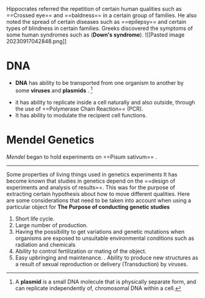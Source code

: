 
Hippocrates  referred the repetition of certain human qualities such as ==Crossed eye== and ==baldness== in a certain group of families. He also noted the spread of certain diseases such as ==epilepsy== and certain types of blindness in certain families. Greeks discovered the symptoms of some human syndromes such as (**Down's syndrome**). 
![[Pasted image 20230917042848.png]]

# DNA 

- **DNA** has ability to be transported from one organism to another by some **viruses** and **plasmids** . [^1]

[^1]:  A **plasmid** is a small DNA molecule that is physically separate form, and can replicate independently of, chromosomal DNA within a cell.

- it has ability to replicate inside a cell naturally and also outside, through the use of ==Polymerase Chain Reaction== (PCR).
- It has ability to modulate the recipient cell functions.

# Mendel  Genetics  
 *Mendel* began to hold experiments on ==Pisum sativum== .
********
Some properties of living things used in genetics experiments It has become known that studies in genetics depend on the ==design of experiments and analysis of results==. This was for the purpose of extracting certain hypothesis about how to move different qualities. Here are some considerations that need to be taken into account when using a particular object for
**The Purpose of conducting genetic studies**

1. Short life cycle.
2. Large number of production.
3. Having the possibility to get variations and genetic mutations when organisms are exposed to unsuitable environmental conditions such as radiation and chemicals
4. Ability to control fertilization or mating of the object.
5. Easy upbringing and maintenance.
. Ability to produce new structures as a result of sexual reproduction or delivery (Transduction) by viruses.
